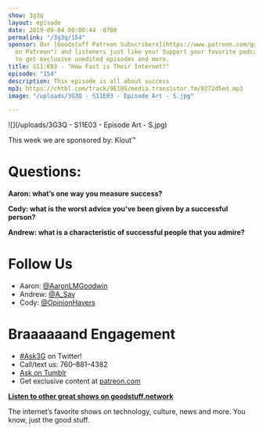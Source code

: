 ```yaml
---
show: 3g3q
layout: episode
date: 2019-09-04 00:00:44 -0700
permalink: "/3g3q/154"
sponsor: Our [Goodstuff Patreon Subscribers](https://www.patreon.com/goodstuff "Goodstuff
  on Patreon") and listeners just like you! Support your favorite podcasts directly
  to get exclusive unedited episodes and more.
title: S11:E03 - "How Fast is Their Internet?"
episode: "154"
description: This episode is all about success
mp3: https://chtbl.com/track/9E18G/media.transistor.fm/0272d5ed.mp3
image: "/uploads/3G3Q - S11E03 - Episode Art - S.jpg"

---
```

![](/uploads/3G3Q - S11E03 - Episode Art - S.jpg)

This week we are sponsored by: Klout™

# Questions:

**Aaron: what’s one way you measure success?**

**Cody: what is the worst advice you've been given by a successful person?**

**Andrew: what is a characteristic of successful people that you admire?**

# Follow Us

* Aaron: [@AaronLMGoodwin](http://twitter.com/aaronlmgoodwin)
* Andrew: [@A_Sav](http://twitter.com/a_sav)
* Cody: [@OpinionHavers](https://twitter.com/opinionhavers)

# Braaaaaand Engagement

* [#Ask3G](http://twitter.com/) on Twitter!
* Call/text us: 760–881–4382
* [Ask on Tumblr](http://3g3q.co/ask)
* Get exclusive content at [patreon.com](http://www.patreon.com/3g3q)

[**Listen to other great shows on goodstuff.network**](http://goodstuff.network/)

The internet’s favorite shows on technology, culture, news and more. You know, just the good stuff.
